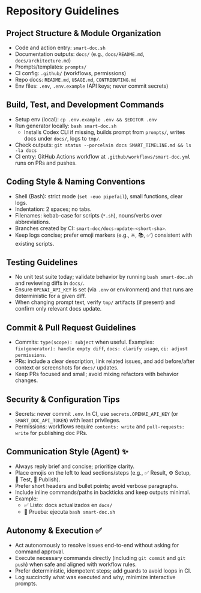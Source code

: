 # Repository Guidelines

## Project Structure & Module Organization
- Code and action entry: `smart-doc.sh`
- Documentation outputs: `docs/` (e.g., `docs/README.md`, `docs/architecture.md`)
- Prompts/templates: `prompts/`
- CI config: `.github/` (workflows, permissions)
- Repo docs: `README.md`, `USAGE.md`, `CONTRIBUTING.md`
- Env files: `.env`, `.env.example` (API keys; never commit secrets)

## Build, Test, and Development Commands
- Setup env (local): `cp .env.example .env && $EDITOR .env`
- Run generator locally: `bash smart-doc.sh`
  - Installs Codex CLI if missing, builds prompt from `prompts/`, writes docs under `docs/`, logs to `tmp/`.
- Check outputs: `git status --porcelain docs SMART_TIMELINE.md && ls -la docs`
- CI entry: GitHub Actions workflow at `.github/workflows/smart-doc.yml` runs on PRs and pushes.

## Coding Style & Naming Conventions
- Shell (Bash): strict mode (`set -euo pipefail`), small functions, clear logs.
- Indentation: 2 spaces; no tabs.
- Filenames: kebab-case for scripts (`*.sh`), nouns/verbs over abbreviations.
- Branches created by CI: `smart-doc/docs-update-<short-sha>`.
- Keep logs concise; prefer emoji markers (e.g., ✳️, 📚, ✅) consistent with existing scripts.

## Testing Guidelines
- No unit test suite today; validate behavior by running `bash smart-doc.sh` and reviewing diffs in `docs/`.
- Ensure `OPENAI_API_KEY` is set (via `.env` or environment) and that runs are deterministic for a given diff.
- When changing prompt text, verify `tmp/` artifacts (if present) and confirm only relevant docs update.

## Commit & Pull Request Guidelines
- Commits: `type(scope): subject` when useful. Examples: `fix(generator): handle empty diff`, `docs: clarify usage`, `ci: adjust permissions`.
- PRs: include a clear description, link related issues, and add before/after context or screenshots for `docs/` updates.
- Keep PRs focused and small; avoid mixing refactors with behavior changes.

## Security & Configuration Tips
- Secrets: never commit `.env`. In CI, use `secrets.OPENAI_API_KEY` (or `SMART_DOC_API_TOKEN`) with least privileges.
- Permissions: workflows require `contents: write` and `pull-requests: write` for publishing doc PRs.

## Communication Style (Agent) ✨
- Always reply brief and concise; prioritize clarity.
- Place emojis on the left to lead sections/steps (e.g., ✅ Result, ⚙️ Setup, 🧪 Test, 🚀 Publish).
- Prefer short headers and bullet points; avoid verbose paragraphs.
- Include inline commands/paths in backticks and keep outputs minimal.
- Example:
  - ✅ Listo: docs actualizados en `docs/`
  - 🧪 Prueba: ejecuta `bash smart-doc.sh`

## Autonomy & Execution ✅
- Act autonomously to resolve issues end-to-end without asking for command approval.
- Execute necessary commands directly (including `git commit` and `git push`) when safe and aligned with workflow rules.
- Prefer deterministic, idempotent steps; add guards to avoid loops in CI.
- Log succinctly what was executed and why; minimize interactive prompts.
